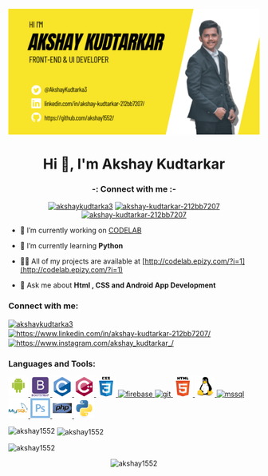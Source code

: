 ![](https://github.com/akshay1552/akshay1552/blob/main/Akshay%20Banner.png)
<h1 align="center">Hi 👋, I'm Akshay Kudtarkar</h1>
<!-- <h3 align="center">A passionate frontend developer from India</h3> -->

<h3 align="center">-: Connect with me :-</h3>
<p align="center"> 
<a href="https://twitter.com/akshaykudtarka3" target="blank"><img src="https://img.shields.io/badge/Twitter-1DA1F2?style=for-the-badge&logo=twitter&logoColor=white" alt="akshaykudtarka3" /></a>
<a href="https://github.com/akshay1552" target="blank"><img src="https://img.shields.io/badge/GitHub-100000?style=for-the-badge&logo=github&logoColor=white" alt="akshay-kudtarkar-212bb7207" /></a>
<a href="https://www.linkedin.com/in/akshay-kudtarkar-212bb7207/" target="blank"><img src="https://img.shields.io/badge/LinkedIn-0077B5?style=for-the-badge&logo=linkedin&logoColor=white" alt="akshay-kudtarkar-212bb7207" /></a>
</p>

- 🔭 I’m currently working on [CODELAB](http://codelab.epizy.com/?i=1)

- 🌱 I’m currently learning **Python**

- 👨‍💻 All of my projects are available at [http://codelab.epizy.com/?i=1](http://codelab.epizy.com/?i=1)

- 💬 Ask me about **Html , CSS and Android App Development**

<h3 align="left">Connect with me:</h3>
<p align="left">
<a href="https://twitter.com/akshaykudtarka3" target="blank"><img align="center" src="https://raw.githubusercontent.com/rahuldkjain/github-profile-readme-generator/master/src/images/icons/Social/twitter.svg" alt="akshaykudtarka3" height="30" width="40" /></a>
<a href="https://linkedin.com/in/https://www.linkedin.com/in/akshay-kudtarkar-212bb7207/" target="blank"><img align="center" src="https://raw.githubusercontent.com/rahuldkjain/github-profile-readme-generator/master/src/images/icons/Social/linked-in-alt.svg" alt="https://www.linkedin.com/in/akshay-kudtarkar-212bb7207/" height="30" width="40" /></a>
<a href="https://instagram.com/https://www.instagram.com/akshay_kudtarkar_/" target="blank"><img align="center" src="https://raw.githubusercontent.com/rahuldkjain/github-profile-readme-generator/master/src/images/icons/Social/instagram.svg" alt="https://www.instagram.com/akshay_kudtarkar_/" height="30" width="40" /></a>
</p>

<h3 align="left">Languages and Tools:</h3>
<p align="left"> <a href="https://developer.android.com" target="_blank"> <img src="https://raw.githubusercontent.com/devicons/devicon/master/icons/android/android-original-wordmark.svg" alt="android" width="40" height="40"/> </a> <a href="https://getbootstrap.com" target="_blank"> <img src="https://raw.githubusercontent.com/devicons/devicon/master/icons/bootstrap/bootstrap-plain-wordmark.svg" alt="bootstrap" width="40" height="40"/> </a> <a href="https://www.cprogramming.com/" target="_blank"> <img src="https://raw.githubusercontent.com/devicons/devicon/master/icons/c/c-original.svg" alt="c" width="40" height="40"/> </a> <a href="https://www.w3schools.com/cpp/" target="_blank"> <img src="https://raw.githubusercontent.com/devicons/devicon/master/icons/cplusplus/cplusplus-original.svg" alt="cplusplus" width="40" height="40"/> </a> <a href="https://www.w3schools.com/css/" target="_blank"> <img src="https://raw.githubusercontent.com/devicons/devicon/master/icons/css3/css3-original-wordmark.svg" alt="css3" width="40" height="40"/> </a> <a href="https://firebase.google.com/" target="_blank"> <img src="https://www.vectorlogo.zone/logos/firebase/firebase-icon.svg" alt="firebase" width="40" height="40"/> </a> <a href="https://git-scm.com/" target="_blank"> <img src="https://www.vectorlogo.zone/logos/git-scm/git-scm-icon.svg" alt="git" width="40" height="40"/> </a> <a href="https://www.w3.org/html/" target="_blank"> <img src="https://raw.githubusercontent.com/devicons/devicon/master/icons/html5/html5-original-wordmark.svg" alt="html5" width="40" height="40"/> </a> <a href="https://www.linux.org/" target="_blank"> <img src="https://raw.githubusercontent.com/devicons/devicon/master/icons/linux/linux-original.svg" alt="linux" width="40" height="40"/> </a> <a href="https://www.microsoft.com/en-us/sql-server" target="_blank"> <img src="https://www.svgrepo.com/show/303229/microsoft-sql-server-logo.svg" alt="mssql" width="40" height="40"/> </a> <a href="https://www.mysql.com/" target="_blank"> <img src="https://raw.githubusercontent.com/devicons/devicon/master/icons/mysql/mysql-original-wordmark.svg" alt="mysql" width="40" height="40"/> </a> <a href="https://www.photoshop.com/en" target="_blank"> <img src="https://raw.githubusercontent.com/devicons/devicon/master/icons/photoshop/photoshop-line.svg" alt="photoshop" width="40" height="40"/> </a> <a href="https://www.php.net" target="_blank"> <img src="https://raw.githubusercontent.com/devicons/devicon/master/icons/php/php-original.svg" alt="php" width="40" height="40"/> </a> <a href="https://www.python.org" target="_blank"> <img src="https://raw.githubusercontent.com/devicons/devicon/master/icons/python/python-original.svg" alt="python" width="40" height="40"/> </a> </p>

<p><img align="left" src="https://github-readme-stats.vercel.app/api/top-langs?username=akshay1552&show_icons=true&locale=en&layout=compact" alt="akshay1552" /></p>

<p>&nbsp;<img align="center" src="https://github-readme-stats.vercel.app/api?username=akshay1552&show_icons=true&locale=en" alt="akshay1552" /></p>

<p><img align="center" src="https://github-readme-streak-stats.herokuapp.com/?user=akshay1552&" alt="akshay1552" /></p>

<p align="center"> <img src="https://komarev.com/ghpvc/?username=akshay1552&label=Profile%20views&color=0e75b6&style=flat" alt="akshay1552" /> </p>
